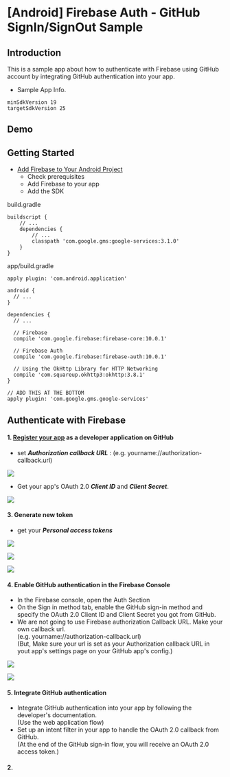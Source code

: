 # [Android] Firebase Auth - GitHub SignIn/SignOut Sample

## Introduction

This is a sample app about how to authenticate with Firebase using GitHub account by integrating GitHub authentication into your app.

- Sample App Info.

````
minSdkVersion 19
targetSdkVersion 25
````

## Demo


## Getting Started

- [Add Firebase to Your Android Project](https://firebase.google.com/docs/android/setup)
    - Check prerequisites
    - Add Firebase to your app
    - Add the SDK

build.gradle
````
buildscript {
    // ...
    dependencies {
        // ...
        classpath 'com.google.gms:google-services:3.1.0'
    }
}
````
app/build.gradle
````
apply plugin: 'com.android.application'

android {
  // ...
}

dependencies {
  // ...

  // Firebase
  compile 'com.google.firebase:firebase-core:10.0.1'

  // Firebase Auth
  compile 'com.google.firebase:firebase-auth:10.0.1'

  // Using the OkHttp Library for HTTP Networking
  compile 'com.squareup.okhttp3:okhttp:3.8.1'
}

// ADD THIS AT THE BOTTOM
apply plugin: 'com.google.gms.google-services'
````

## Authenticate with Firebase

#### 1. [Register your app](https://github.com/settings/applications/new) as a developer application on GitHub
- set <b><i>Authorization callback URL</i></b> :  (e.g. yourname://authorization-callback.url)

![](/image/New_OAuth_Application.png)

- Get your app's OAuth 2.0 <b><i>Client ID</i></b> and <b><i>Client Secret</i></b>.

![](/image/OAuth_Application_Settings.png)

#### 3. Generate new token
- get your <b><i>Personal access tokens</i></b>

![](/image/Personal_Access_Tokens.png)

![](/image/New_personal_access_token.png)

![](/image/Personal_Access_Tokens_Copy.png)

#### 4. Enable GitHub authentication in the Firebase Console
- In the Firebase console, open the Auth Section
- On the Sign in method tab, enable the GitHub sign-in method and specify the OAuth 2.0 Client ID and Client Secret you got from GitHub.
- We are not going to use Firebase authorization Callback URL. Make your own callback url.<br/>
(e.g. yourname://authorization-callback.url)<br/>
(But, Make sure your url is set as your Authorization callback URL in yout app's settings page on your GitHub app's config.)

![](/image/Firebase_console_auth.png)

![](/image/Firebase_console_setting.png)

#### 5. Integrate GitHub authentication<br/>
- Integrate GitHub authentication into your app by following the developer's documentation.<br/>(Use the web application flow)
- Set up an intent filter in your app to handle the OAuth 2.0 callback from GitHub.<br/>(At the end of the GitHub sign-in flow, you will receive an OAuth 2.0 access token.)

#### 2.  

